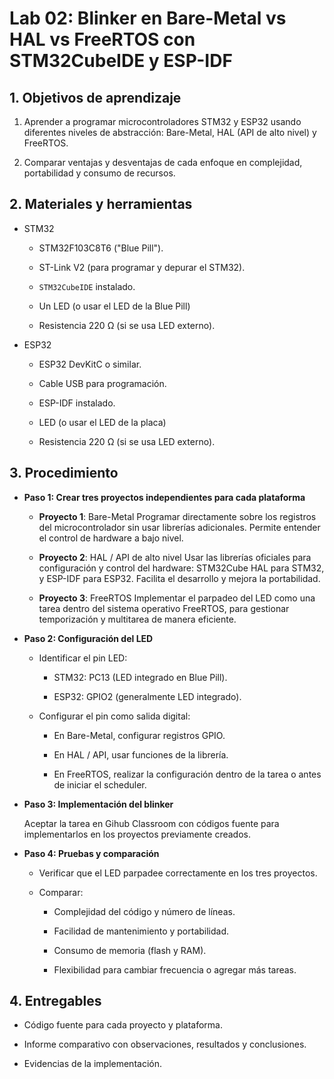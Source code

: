 # Lab 02: Blinker en Bare-Metal vs HAL vs FreeRTOS con STM32CubeIDE y ESP-IDF

## 1. Objetivos de aprendizaje

1. Aprender a programar microcontroladores STM32 y ESP32 usando diferentes niveles de abstracción: Bare-Metal, HAL (API de alto nivel) y FreeRTOS.

2. Comparar ventajas y desventajas de cada enfoque en complejidad, portabilidad y consumo de recursos.

## 2. Materiales y herramientas

* STM32

    * STM32F103C8T6 ("Blue Pill").

    * ST-Link V2 (para programar y depurar el STM32).

    * ```STM32CubeIDE``` instalado.

    * Un LED (o usar el LED de la Blue Pill)

    * Resistencia $220$ Ω (si se usa LED externo).

* ESP32

    * ESP32 DevKitC o similar.

    * Cable USB para programación.

    * ESP-IDF instalado.

    * LED (o usar el LED de la placa)

    * Resistencia $220$ Ω (si se usa LED externo).

## 3. Procedimiento
* **Paso 1: Crear tres proyectos independientes para cada plataforma**

    * **Proyecto 1**: Bare-Metal
    Programar directamente sobre los registros del microcontrolador sin usar librerías adicionales. Permite entender el control de hardware a bajo nivel.

    * **Proyecto 2**: HAL / API de alto nivel
    Usar las librerías oficiales para configuración y control del hardware: STM32Cube HAL para STM32, y ESP-IDF para ESP32. Facilita el desarrollo y mejora la portabilidad.

    * **Proyecto 3**: FreeRTOS
    Implementar el parpadeo del LED como una tarea dentro del sistema operativo FreeRTOS, para gestionar temporización y multitarea de manera eficiente.

* **Paso 2: Configuración del LED**

    * Identificar el pin LED:

        * STM32: PC13 (LED integrado en Blue Pill).

        * ESP32: GPIO2 (generalmente LED integrado).

    * Configurar el pin como salida digital:

        * En Bare-Metal, configurar registros GPIO.

        * En HAL / API, usar funciones de la librería.

        * En FreeRTOS, realizar la configuración dentro de la tarea o antes de iniciar el scheduler.

* **Paso 3: Implementación del blinker**

    Aceptar la tarea en Gihub Classroom con códigos fuente para implementarlos en los proyectos previamente creados.

* **Paso 4: Pruebas y comparación**

    * Verificar que el LED parpadee correctamente en los tres proyectos.

    * Comparar:

        * Complejidad del código y número de líneas.

        * Facilidad de mantenimiento y portabilidad.

        * Consumo de memoria (flash y RAM).

        * Flexibilidad para cambiar frecuencia o agregar más tareas.

## 4. Entregables

* Código fuente para cada proyecto y plataforma.

* Informe comparativo con observaciones, resultados y conclusiones.

* Evidencias de la implementación.